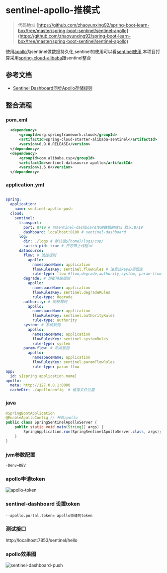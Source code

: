# sentinel-apollo-推模式

> 代码地址:[https://github.com/zhaoyunxing92/spring-boot-learn-box/tree/master/spring-boot-sentinel/sentinel-apollo](https://github.com/zhaoyunxing92/spring-boot-learn-box/tree/master/spring-boot-sentinel/sentinel-apollo) 

使用[apollo](https://github.com/ctripcorp/apollo)为sentinel做数据持久化,sentinel的使用可以看[sentinel使用](https://github.com/zhaoyunxing92/spring-boot-learn-box/tree/master/spring-boot-sentinel),本项目打算采用[spring-cloud-alibaba](https://github.com/spring-cloud-incubator/spring-cloud-alibaba/wiki/Sentinel)跟sentinel整合

## 参考文档

* [Sentinel Dashboard同步Apollo存储规则](https://www.jianshu.com/p/fd798ebf5dbe)

## 整合流程

### pom.xml

```xml
  <dependency>
      <groupId>org.springframework.cloud</groupId>
      <artifactId>spring-cloud-starter-alibaba-sentinel</artifactId>
      <version>0.9.0.RELEASE</version>
  </dependency>
  <dependency>
      <groupId>com.alibaba.csp</groupId>
      <artifactId>sentinel-datasource-apollo</artifactId>
      <version>1.6.0</version>
  </dependency>
```

### application.yml

```yaml

spring:
  application:
    name: sentinel-apollo-push
  cloud:
    sentinel:
      transport:
        port: 8719 # 向sentinel-dashboard传输数据的端口 默认:8719
        dashboard: localhost:8100 # sentinel-dashboard
      log:
        dir: ./logs # 默认值${home}/logs/csp/
        switch-pid: true # 日志带上线程id
      datasource:
        flow: # 流控规则
          apollo:
            namespaceName: application
            flowRulesKey: sentinel.flowRules # 注意该key必须固定
            rule-type: flow #flow,degrade,authority,system, param-flow
        degrade: # 熔断降级规则
          apollo:
            namespaceName: application
            flowRulesKey: sentinel.degradeRules
            rule-type: degrade
        authority: # 授权规则
          apollo:
            namespaceName: application
            flowRulesKey: sentinel.authorityRules
            rule-type: authority
        system: # 系统规则
          apollo:
            namespaceName: application
            flowRulesKey: sentinel.systemRules
            rule-type: system
        param-flow: # 热点规则
          apollo:
            namespaceName: application
            flowRulesKey: sentinel.paramFlowRules
            rule-type: param-flow
app:
  id: ${spring.application.name}
apollo:
  meta: http://127.0.0.1:8080
  cacheDir: ./apolloconfig  # 缓存文件位置
```

### java

```java
@SpringBootApplication
@EnableApolloConfig // 开启apollo
public class SpringSentinelApolloServer {
    public static void main(String[] args) {
        SpringApplication.run(SpringSentinelApolloServer.class, args);
    }
}
```
### jvm参数配置

```shell
-Denv=DEV
```
### apollo申请token

![apollo-token](https://gitee.com/sunny9/resource/raw/master/sentinel/apollo-token.png)

### sentinel-dashboard 设置token

```shell
--apollo.portal.token= apollo申请的token
```

### 测试接口

http://localhost:7853/sentinel/hello

### apollo效果图
![sentinel-dashboard-push](https://gitee.com/sunny9/resource/raw/master/sentinel/sentinel-dashboard-push.png)
